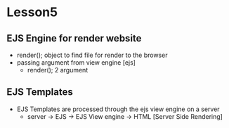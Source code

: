 # Lesson5
## EJS Engine for render website
* render(); object to find file for render to the browser
* passing argument from view engine [ejs]
    * render(); 2 argument

## EJS Templates
* EJS Templates are processed through the ejs view engine on a server
    * server -> EJS -> EJS View engine -> HTML [Server Side Rendering]

